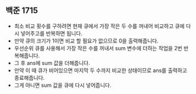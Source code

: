 ## 백준 1715
- 최소 비교 횟수를 구하려면 현재 큐에서 가장 작은 두 수를 꺼내어 비교하고 큐에 다시 넣어주고를 반복하면 됩니다.
- 만약 큐의 크기가 1이면 비교 할 필요가 없으므로 0을 출력해줍니다.
- 우선순위 큐를 사용해서 가장 작은 수를 꺼내서 sum 변수에 더하는 작업을 2번 반복해줍니다.
- 그 후 ans에 sum 값을 더해줍니다.
- 만약 이 때 큐가 비어있으면 마지막 두 수까지 비교한 상태이므로 ans를 출력하고 종료해줍니다.
- 그게 아니면 sum 값을 큐에 다시 넣어줍니다.